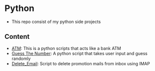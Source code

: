 # Python 

- This repo consist of my python side projects

## Content

- [ATM](./ATM.py): This is a python scripts that acts like a bank ATM 
- [Guess The Number](./Guess%20The%20Number.py): A python script that takes user input and guess randomly
- [Delete_Email](./delete_email.py): Script to delete promotion mails from inbox using IMAP

